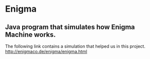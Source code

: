 # Enigma
## Java program that simulates how Enigma Machine works.
The following link contains a simulation that helped us in this project.
http://enigmaco.de/enigma/enigma.html
